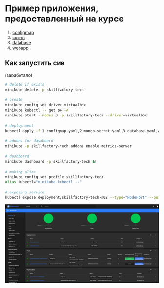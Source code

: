 # Пример приложения, предоставленный на курсе

1. [configmap](1_configmap.yaml)
2. [secret](2_mongo-secret.yaml)
3. [database](3_database.yaml)
4. [webapp](4_webapp.yaml)

## Как запустить сие

(заработало)

```bash
# delete if exists
minikube delete -p skillfactory-tech

# create
minikube config set driver virtualbox
minikube kubectl -- get po -A
minikube start --nodes 3 -p skillfactory-tech --driver=virtualbox

# deploynment
kubectl apply -f 1_configmap.yaml,2_mongo-secret.yaml,3_database.yaml,4_webapp.yaml

# addons for dashboard
minikube -p skillfactory-tech addons enable metrics-server

# dashboard
minikube dashboard -p skillfactory-tech &!

# making alias
minikube config set profile skillfactory-tech
alias kubectl="minikube kubectl --"

# exposing service
kubectl expose deployment/skillfactory-tech-m02 --type="NodePort" --port 8080 --cluster skillfactory-tech
```

![](./dashboard.png)
